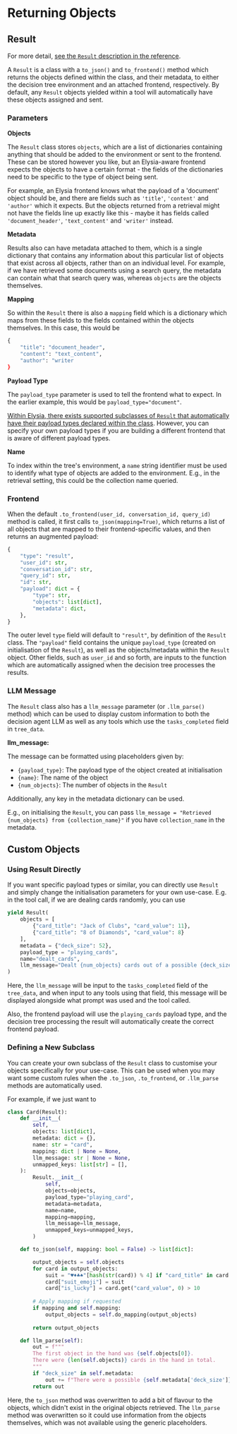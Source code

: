 # Returning Objects

## Result 

For more detail, [see the `Result` description in the reference](../Reference/Objects.md#elysia.objects.Result).

A `Result` is a class with a `to_json()` and `to_frontend()` method which returns the objects defined within the class, and their metadata, to either the decision tree environment and an attached frontend, respectively. By default, any `Result` objects yielded within a tool will automatically have these objects assigned and sent.

### Parameters

**Objects**

The `Result` class stores `objects`, which are a list of dictionaries containing anything that should be added to the environment or sent to the frontend. These can be stored however you like, but an Elysia-aware frontend expects the objects to have a certain format - the fields of the dictionaries need to be specific to the type of object being sent.

For example, an Elysia frontend knows what the payload of a 'document' object should be, and there are fields such as `'title'`, `'content'` and `'author'` which it expects. But the objects returned from a retrieval might not have the fields line up exactly like this - maybe it has fields called `'document_header'`, `'text_content'` and `'writer'` instead.

**Metadata**

Results also can have metadata attached to them, which is a single dictionary that contains any information about this particular list of objects that exist across all objects, rather than on an individual level. For example, if we have retrieved some documents using a search query, the metadata can contain what that search query was, whereas `objects` are the objects themselves.

**Mapping**

So within the `Result` there is also a `mapping` field which is a dictionary which maps from these fields to the fields contained within the objects themselves. In this case, this would be
```python
{
    "title": "document_header",
    "content": "text_content",
    "author": "writer
}
```

**Payload Type**

The `payload_type` parameter is used to tell the frontend what to expect. In the earlier example, this would be `payload_type="document"`.

[Within Elysia, there exists supported subclasses of `Result` that automatically have their payload types declared within the class](../Reference/Objects.md#elysia.tools.objects). However, you can specify your own payload types if you are building a different frontend that is aware of different payload types.

**Name**

To index within the tree's environment, a `name` string identifier must be used to identify what type of objects are added to the environment. E.g., in the retrieval setting, this could be the collection name queried.


### Frontend 

When the default `.to_frontend(user_id, conversation_id, query_id)` method is called, it first calls `to_json(mapping=True)`, which returns a list of all objects that are mapped to their frontend-specific values, and then returns an augmented payload:

```python
{
    "type": "result",
    "user_id": str,
    "conversation_id": str,
    "query_id": str,
    "id": str,
    "payload": dict = {
        "type": str,
        "objects": list[dict],
        "metadata": dict,
    },
}
```

The outer level `type` field will default to `"result"`, by definition of the `Result` class. The `"payload"` field contains the unique `payload_type` (created on initialisation of the `Result`), as well as the objects/metadata within the `Result` object. Other fields, such as `user_id` and so forth, are inputs to the function which are automatically assigned when the decision tree processes the results.

### LLM Message

The `Result` class also has a `llm_message` parameter (or `.llm_parse()` method) which can be used to display custom information to both the decision agent LLM as well as any tools which use the `tasks_completed` field in `tree_data`.

**llm_message:**

The message can be formatted using placeholders given by:

- `{payload_type}`: The payload type of the object created at initialisation
- `{name}`: The name of the object
- `{num_objects}`: The number of objects in the `Result`

Additionally, any key in the metadata dictionary can be used.

E.g., on initialising the `Result`, you can pass `llm_message = "Retrieved {num_objects} from {collection_name}"` if you have `collection_name` in the metadata.


## Custom Objects

### Using Result Directly

If you want specific payload types or similar, you can directly use `Result` and simply change the initialisation parameters for your own use-case. E.g. in the tool call, if we are dealing cards randomly, you can use

```python
yield Result(
    objects = [
        {"card_title": "Jack of Clubs", "card_value": 11},
        {"card_title": "8 of Diamonds", "card_value": 8}
    ], 
    metadata = {"deck_size": 52},
    payload_type = "playing_cards",
    name="dealt_cards",
    llm_message="Dealt {num_objects} cards out of a possible {deck_size}."
)
```
Here, the `llm_message` will be input to the `tasks_completed` field of the `tree_data`, and when input to any tools using that field, this message will be displayed alongside what prompt was used and the tool called.

Also, the frontend payload will use the `playing_cards` payload type, and the decision tree processing the result will automatically create the correct frontend payload.

### Defining a New Subclass

You can create your own subclass of the `Result` class to customise your objects specifically for your use-case. This can be used when you may want some custom rules when the `.to_json`, `.to_frontend`, or `.llm_parse` methods are automatically used.

For example, if we just want to 

```python
class Card(Result):
    def __init__(
        self,
        objects: list[dict],
        metadata: dict = {},
        name: str = "card",
        mapping: dict | None = None,
        llm_message: str | None = None,
        unmapped_keys: list[str] = [],
    ):
        Result.__init__(
            self,
            objects=objects,
            payload_type="playing_card",
            metadata=metadata,
            name=name,
            mapping=mapping,
            llm_message=llm_message,
            unmapped_keys=unmapped_keys,
        )

    def to_json(self, mapping: bool = False) -> list[dict]:

        output_objects = self.objects
        for card in output_objects:
            suit = "♥️♦️♣️♠️"[hash(str(card)) % 4] if "card_title" in card else "🃏"
            card["suit_emoji"] = suit
            card["is_lucky"] = card.get("card_value", 0) > 10
        
        # Apply mapping if requested
        if mapping and self.mapping:
            output_objects = self.do_mapping(output_objects)
        
        return output_objects

    def llm_parse(self):
        out = f"""
        The first object in the hand was {self.objects[0]}.
        There were {len(self.objects)} cards in the hand in total.
        """
        if "deck_size" in self.metadata:
            out += f"There were a possible {self.metadata['deck_size']} cards to be dealt"
        return out

```

Here, the `to_json` method was overwritten to add a bit of flavour to the objects, which didn't exist in the original objects retrieved.
The `llm_parse` method was overwritten so it could use information from the objects themselves, which was not available using the generic placeholders.
